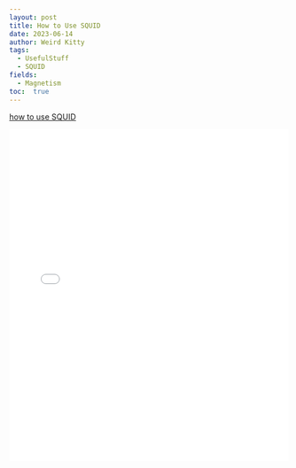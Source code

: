 ```yaml
---
layout: post
title: How to Use SQUID
date: 2023-06-14
author: Weird Kitty
tags: 
  - UsefulStuff 
  - SQUID
fields: 
  - Magnetism
toc:  true
---
```

[how to use SQUID](..\squid.pdf)

<div style="width: 100%; height: 600px;">
  <iframe src="\squid.pdf" width="100%" height="100%" frameborder="0" allowfullscreen></iframe>
</div>


